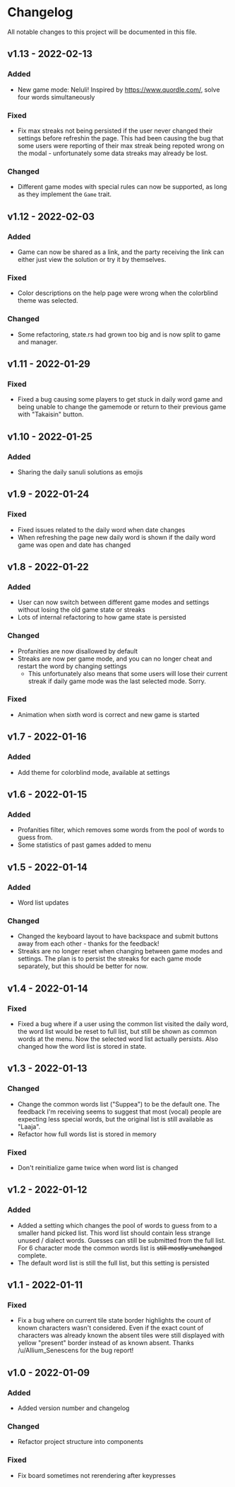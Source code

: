 # Changelog
All notable changes to this project will be documented in this file.

## v1.13 - 2022-02-13
### Added
- New game mode: Neluli! Inspired by https://www.quordle.com/, solve four words simultaneously

### Fixed
- Fix max streaks not being persisted if the user never changed their settings before refreshin the page. This had been causing the bug that some users were reporting of their max streak being repoted wrong on the modal - unfortunately some data streaks may already be lost.

### Changed
- Different game modes with special rules can now be supported, as long as they implement the `Game` trait.


## v1.12 - 2022-02-03
### Added
- Game can now be shared as a link, and the party receiving the link can either just view the solution or try it by themselves.

### Fixed
- Color descriptions on the help page were wrong when the colorblind theme was selected.

### Changed
- Some refactoring, state.rs had grown too big and is now split to game and manager.


## v1.11 - 2022-01-29

### Fixed
- Fixed a bug causing some players to get stuck in daily word game and being unable to change the gamemode or return to their previous game with "Takaisin" button.

## v1.10 - 2022-01-25

### Added
- Sharing the daily sanuli solutions as emojis

## v1.9 - 2022-01-24

### Fixed
- Fixed issues related to the daily word when date changes
- When refreshing the page new daily word is shown if the daily word game was open and date has changed


## v1.8 - 2022-01-22

### Added
- User can now switch between different game modes and settings without losing the old game state or streaks
- Lots of internal refactoring to how game state is persisted

### Changed
- Profanities are now disallowed by default
- Streaks are now per game mode, and you can no longer cheat and restart the word by changing settings
    - This unfortunately also means that some users will lose their current streak if daily game mode was the last selected mode. Sorry.

### Fixed
- Animation when sixth word is correct and new game is started


## v1.7 - 2022-01-16

### Added
- Add theme for colorblind mode, available at settings


## v1.6 - 2022-01-15

### Added
- Profanities filter, which removes some words from the pool of words to guess from.
- Some statistics of past games added to menu

## v1.5 - 2022-01-14

### Added
- Word list updates

### Changed
- Changed the keyboard layout to have backspace and submit buttons away from each other - thanks for the feedback!
- Streaks are no longer reset when changing between game modes and settings. The plan is to persist the streaks for each game mode separately, but this should be better for now.


## v1.4 - 2022-01-14

### Fixed
- Fixed a bug where if a user using the common list visited the daily word, the word list would be reset to full list, but still be shown as common words at the menu. Now the selected word list actually persists. Also changed how the word list is stored in state.


## v1.3 - 2022-01-13

### Changed
- Change the common words list ("Suppea") to be the default one. The feedback I'm receiving seems to suggest that most (vocal) people are expecting less special words, but the original list is still available as "Laaja".
- Refactor how full words list is stored in memory

### Fixed
- Don't reinitialize game twice when word list is changed


## v1.2 - 2022-01-12

### Added
- Added a setting which changes the pool of words to guess from to a smaller hand picked list. This word list should contain less strange unused / dialect words. Guesses can still be submitted from the full list. For 6 character mode the common words list is ~~still mostly unchanged~~ complete.
- The default word list is still the full list, but this setting is persisted

## v1.1 - 2022-01-11

### Fixed
- Fix a bug where on current tile state border highlights the count of known characters wasn't considered. Even if the exact count of characters was already known the absent tiles were still displayed with yellow "present" border instead of as known absent. Thanks /u/Allium_Senescens for the bug report!


## v1.0 - 2022-01-09

### Added
- Added version number and changelog

### Changed
- Refactor project structure into components

### Fixed
- Fix board sometimes not rerendering after keypresses
